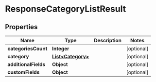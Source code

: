 

# ResponseCategoryListResult

## Properties

Name | Type | Description | Notes
------------ | ------------- | ------------- | -------------
**categoriesCount** | **Integer** |  |  [optional]
**category** | [**List&lt;Category&gt;**](Category.md) |  |  [optional]
**additionalFields** | **Object** |  |  [optional]
**customFields** | **Object** |  |  [optional]




